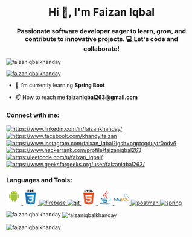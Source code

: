 <h1 align="center">Hi 👋, I'm Faizan Iqbal</h1>
<h3 align="center">Passionate software developer eager to learn, grow, and contribute to innovative projects. 💻 Let's code and collaborate!</h3>

<p align="left"> <img src="https://komarev.com/ghpvc/?username=faizaniqbalkhanday&label=Profile%20views&color=0e75b6&style=flat" alt="faizaniqbalkhanday" /> </p>

<p align="left"> <a href="https://github.com/ryo-ma/github-profile-trophy"><img src="https://github-profile-trophy.vercel.app/?username=faizaniqbalkhanday" alt="faizaniqbalkhanday" /></a> </p>

- 🌱 I’m currently learning **Spring Boot**

- 📫 How to reach me **faizaniqbal263@gmail.com**

<h3 align="left">Connect with me:</h3>
<p align="left">
<a href="https://linkedin.com/in/https://www.linkedin.com/in/faizankhanday/" target="blank"><img align="center" src="https://raw.githubusercontent.com/rahuldkjain/github-profile-readme-generator/master/src/images/icons/Social/linked-in-alt.svg" alt="https://www.linkedin.com/in/faizankhanday/" height="30" width="40" /></a>
<a href="https://fb.com/https://www.facebook.com/khandy.faizan" target="blank"><img align="center" src="https://raw.githubusercontent.com/rahuldkjain/github-profile-readme-generator/master/src/images/icons/Social/facebook.svg" alt="https://www.facebook.com/khandy.faizan" height="30" width="40" /></a>
<a href="https://instagram.com/https://www.instagram.com/faixan_iqbal?igsh=ogptcgduytr0odv6" target="blank"><img align="center" src="https://raw.githubusercontent.com/rahuldkjain/github-profile-readme-generator/master/src/images/icons/Social/instagram.svg" alt="https://www.instagram.com/faixan_iqbal?igsh=ogptcgduytr0odv6" height="30" width="40" /></a>
<a href="https://www.hackerrank.com/https://www.hackerrank.com/profile/faizaniqbal263" target="blank"><img align="center" src="https://raw.githubusercontent.com/rahuldkjain/github-profile-readme-generator/master/src/images/icons/Social/hackerrank.svg" alt="https://www.hackerrank.com/profile/faizaniqbal263" height="30" width="40" /></a>
<a href="https://www.leetcode.com/https://leetcode.com/u/faixan_iqbal/" target="blank"><img align="center" src="https://raw.githubusercontent.com/rahuldkjain/github-profile-readme-generator/master/src/images/icons/Social/leet-code.svg" alt="https://leetcode.com/u/faixan_iqbal/" height="30" width="40" /></a>
<a href="https://auth.geeksforgeeks.org/user/https://www.geeksforgeeks.org/user/faizaniqbal263/" target="blank"><img align="center" src="https://raw.githubusercontent.com/rahuldkjain/github-profile-readme-generator/master/src/images/icons/Social/geeks-for-geeks.svg" alt="https://www.geeksforgeeks.org/user/faizaniqbal263/" height="30" width="40" /></a>
</p>

<h3 align="left">Languages and Tools:</h3>
<p align="left"> <a href="https://developer.android.com" target="_blank" rel="noreferrer"> <img src="https://raw.githubusercontent.com/devicons/devicon/master/icons/android/android-original-wordmark.svg" alt="android" width="40" height="40"/> </a> <a href="https://www.w3schools.com/css/" target="_blank" rel="noreferrer"> <img src="https://raw.githubusercontent.com/devicons/devicon/master/icons/css3/css3-original-wordmark.svg" alt="css3" width="40" height="40"/> </a> <a href="https://firebase.google.com/" target="_blank" rel="noreferrer"> <img src="https://www.vectorlogo.zone/logos/firebase/firebase-icon.svg" alt="firebase" width="40" height="40"/> </a> <a href="https://git-scm.com/" target="_blank" rel="noreferrer"> <img src="https://www.vectorlogo.zone/logos/git-scm/git-scm-icon.svg" alt="git" width="40" height="40"/> </a> <a href="https://www.w3.org/html/" target="_blank" rel="noreferrer"> <img src="https://raw.githubusercontent.com/devicons/devicon/master/icons/html5/html5-original-wordmark.svg" alt="html5" width="40" height="40"/> </a> <a href="https://www.java.com" target="_blank" rel="noreferrer"> <img src="https://raw.githubusercontent.com/devicons/devicon/master/icons/java/java-original.svg" alt="java" width="40" height="40"/> </a> <a href="https://www.mysql.com/" target="_blank" rel="noreferrer"> <img src="https://raw.githubusercontent.com/devicons/devicon/master/icons/mysql/mysql-original-wordmark.svg" alt="mysql" width="40" height="40"/> </a> <a href="https://postman.com" target="_blank" rel="noreferrer"> <img src="https://www.vectorlogo.zone/logos/getpostman/getpostman-icon.svg" alt="postman" width="40" height="40"/> </a> <a href="https://spring.io/" target="_blank" rel="noreferrer"> <img src="https://www.vectorlogo.zone/logos/springio/springio-icon.svg" alt="spring" width="40" height="40"/> </a> </p>

<p><img align="left" src="https://github-readme-stats.vercel.app/api/top-langs?username=faizaniqbalkhanday&show_icons=true&locale=en&layout=compact" alt="faizaniqbalkhanday" /></p>

<p>&nbsp;<img align="center" src="https://github-readme-stats.vercel.app/api?username=faizaniqbalkhanday&show_icons=true&locale=en" alt="faizaniqbalkhanday" /></p>

<p><img align="center" src="https://github-readme-streak-stats.herokuapp.com/?user=faizaniqbalkhanday&" alt="faizaniqbalkhanday" /></p>
